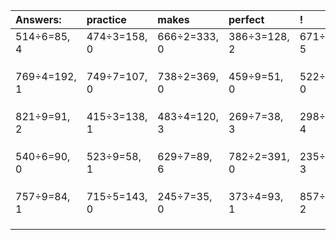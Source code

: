 | Answers: | practice | makes | perfect | ! |
| :--- | :--- | :--- | :--- | :--- |
| 514÷6=85, 4 | 474÷3=158, 0 | 666÷2=333, 0 | 386÷3=128, 2 | 671÷6=111, 5 | 
|   |   |   |   |   | 
|   |   |   |   |   | 
|   |   |   |   |   | 
| 769÷4=192, 1 | 749÷7=107, 0 | 738÷2=369, 0 | 459÷9=51, 0 | 522÷3=174, 0 | 
|   |   |   |   |   | 
|   |   |   |   |   | 
|   |   |   |   |   | 
| 821÷9=91, 2 | 415÷3=138, 1 | 483÷4=120, 3 | 269÷7=38, 3 | 298÷7=42, 4 | 
|   |   |   |   |   | 
|   |   |   |   |   | 
|   |   |   |   |   | 
| 540÷6=90, 0 | 523÷9=58, 1 | 629÷7=89, 6 | 782÷2=391, 0 | 235÷8=29, 3 | 
|   |   |   |   |   | 
|   |   |   |   |   | 
|   |   |   |   |   | 
| 757÷9=84, 1 | 715÷5=143, 0 | 245÷7=35, 0 | 373÷4=93, 1 | 857÷3=285, 2 | 
|   |   |   |   |   | 
|   |   |   |   |   | 
|   |   |   |   |   | 
